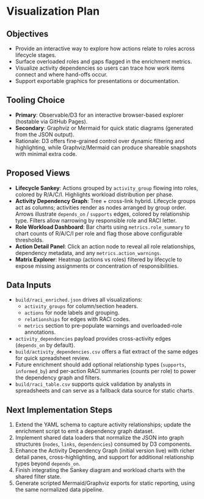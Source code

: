 # Visualization Plan

## Objectives
- Provide an interactive way to explore how actions relate to roles across lifecycle stages.
- Surface overloaded roles and gaps flagged in the enrichment metrics.
- Visualize activity dependencies so users can trace how work items connect and where hand-offs occur.
- Support exportable graphics for presentations or documentation.

## Tooling Choice
- **Primary**: Observable/D3 for an interactive browser-based explorer (hostable via GitHub Pages).
- **Secondary**: Graphviz or Mermaid for quick static diagrams (generated from the JSON output).
- Rationale: D3 offers fine-grained control over dynamic filtering and highlighting, while Graphviz/Mermaid can produce shareable snapshots with minimal extra code.

## Proposed Views
- **Lifecycle Sankey**: Actions grouped by `activity_group` flowing into roles, colored by R/A/C/I. Highlights workload distribution per phase.
- **Activity Dependency Graph**: Tree + cross-link hybrid. Lifecycle groups act as columns; activities render as nodes arranged by group order. Arrows illustrate `depends_on` / `supports` edges, colored by relationship type. Filters allow narrowing by responsible role and RACI letter.
- **Role Workload Dashboard**: Bar charts using `metrics.role_summary` to chart counts of R/A/C/I per role and flag those above configurable thresholds.
- **Action Detail Panel**: Click an action node to reveal all role relationships, dependency metadata, and any `metrics.action_warnings`.
- **Matrix Explorer**: Heatmap (actions vs roles) filtered by lifecycle to expose missing assignments or concentration of responsibilities.

## Data Inputs
- `build/raci_enriched.json` drives all visualizations:
  - `activity_groups` for column/section headers.
  - `actions` for node labels and grouping.
  - `relationships` for edges with RACI codes.
  - `metrics` section to pre-populate warnings and overloaded-role annotations.
- `activity_dependencies` payload provides cross-activity edges (`depends_on` by default).
- `build/activity_dependencies.csv` offers a flat extract of the same edges for quick spreadsheet review.
- Future enrichment should add optional relationship types (`supports`, `informed_by`) and per-action RACI summaries (counts per role) to power the dependency graph and filters.
- `build/raci_table.csv` supports quick validation by analysts in spreadsheets and can serve as a fallback data source for static charts.

## Next Implementation Steps
1. Extend the YAML schema to capture activity relationships; update the enrichment script to emit a dependency graph dataset.
2. Implement shared data loaders that normalize the JSON into graph structures (`nodes`, `links`, `dependencies`) consumed by D3 components.
3. Enhance the Activity Dependency Graph (initial version live) with richer detail panes, cross-highlighting, and support for additional relationship types beyond `depends_on`.
4. Finish integrating the Sankey diagram and workload charts with the shared filter state.
5. Generate scripted Mermaid/Graphviz exports for static reporting, using the same normalized data pipeline.
